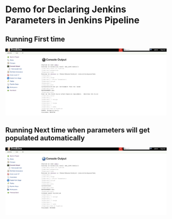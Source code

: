 # Demo for Declaring Jenkins Parameters in Jenkins Pipeline

## Running First time
![alt text](https://raw.githubusercontent.com/deepforu47/DevOps/master/jenkins/images/Build1.png)

## Running Next time when parameters will get populated automatically
![alt text](https://github.com/deepforu47/DevOps/blob/master/jenkins/images/Build2.png)

